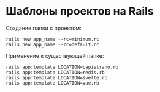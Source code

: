 # Шаблоны проектов на Rails

Создание папки с проектом:

    rails new app_name --rc=minimum.rc
    rails new app_name --rc=default.rc

Применение к существующей папке:

    rails app:template LOCATION=capistrano.rb
    rails app:template LOCATION=redis.rb
    rails app:template LOCATION=svelte.rb
    rails app:template LOCATION=vue.rb
